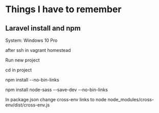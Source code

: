 # Things I have to remember

## Laravel install and npm

System: Windows 10 Pro

after ssh in vagrant homestead

Run new project

cd in project

npm install --no-bin-links

npm install node-sass --save-dev --no-bin-links

In package.json change cross-env links to
node node_modules/cross-env/dist/cross-env.js

